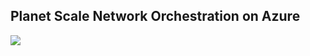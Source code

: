 ## Planet Scale Network Orchestration on Azure
<img src="https://sacoreinfrastate.blob.core.windows.net/assets/planetscale.jpg"/>
